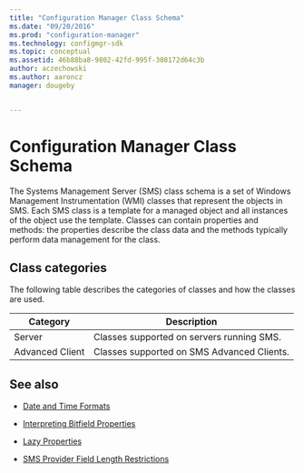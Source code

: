 ```yaml
---
title: "Configuration Manager Class Schema"
ms.date: "09/20/2016"
ms.prod: "configuration-manager"
ms.technology: configmgr-sdk
ms.topic: conceptual
ms.assetid: 46b88ba8-9802-42fd-995f-308172d64c3b
author: aczechowski
ms.author: aaroncz
manager: dougeby


---
```

# Configuration Manager Class Schema
The Systems Management Server (SMS) class schema is a set of Windows Management Instrumentation (WMI) classes that represent the objects in SMS. Each SMS class is a template for a managed object and all instances of the object use the template. Classes can contain properties and methods: the properties describe the class data and the methods typically perform data management for the class.

## Class categories

The following table describes the categories of classes and how the classes are used.  

|Category|Description|  
|--------------|-----------------|  
|Server|Classes supported on servers running SMS.|  
|Advanced Client|Classes supported on SMS Advanced Clients.|  

## See also

- [Date and Time Formats](../../../develop/core/understand/date-and-time-formats.md)  

- [Interpreting Bitfield Properties](../../../develop/core/understand/interpreting-bitfield-properties.md)  

- [Lazy Properties](../../../develop/core/understand/lazy-properties.md)  

- [SMS Provider Field Length Restrictions](../../../develop/core/understand/sms-provider-field-length-restrictions.md)  
